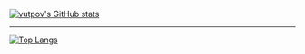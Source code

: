 [![vutpov's GitHub stats](https://github-readme-stats.vercel.app/api?username=vutpov&show_icons=true&theme=dracula)](https://github.com/anuraghazra/github-readme-stats)

<hr/>

[![Top Langs](https://github-readme-stats.vercel.app/api/top-langs/?username=vutpov&layout=compact&theme=dracula&hide=php,java,tsql,vue)](https://github.com/vutpov/github-readme-stats)
